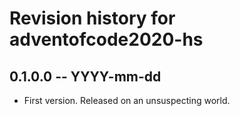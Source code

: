 # Revision history for adventofcode2020-hs

## 0.1.0.0 -- YYYY-mm-dd

* First version. Released on an unsuspecting world.
